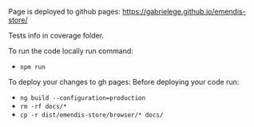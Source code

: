 Page is deployed to github pages: https://gabrielege.github.io/emendis-store/

Tests info in coverage folder.

To run the code locally run command:
- `npm run`

To deploy your changes to gh pages:
Before deploying your code run:
- `ng build --configuration=production`
- `rm -rf docs/*`                     
- `cp -r dist/emendis-store/browser/* docs/`
